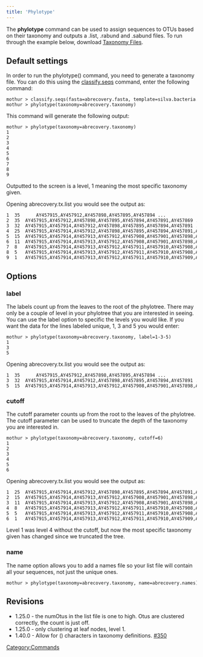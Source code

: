 ```yaml
---
title: 'Phylotype'
---
```

The **phylotype** command can be used to assign sequences to OTUs based on
their taxonomy and outputs a .list, .rabund and .sabund files. To run
through the example below, download [Taxonomy
Files](https://mothur.s3.us-east-2.amazonaws.com/wiki/taxonomyfiles.zip).


## Default settings

In order to run the phylotype() command, you need to generate a taxonomy
file. You can do this using the
[classify.seqs](classify.seqs) command, enter the following
command:

    mothur > classify.seqs(fasta=abrecovery.fasta, template=silva.bacteria.fasta, taxonomy=silva.full.taxonomy)
    mothur > phylotype(taxonomy=abrecovery.taxonomy)

This command will generate the following output:

    mothur > phylotype(taxonomy=abrecovery.taxonomy)
    1
    2
    3
    4
    5
    6
    7
    8
    9

Outputted to the screen is a level, 1 meaning the most specific taxonomy
given.

Opening abrecovery.tx.list you would see the output as:

    1  35      AY457915,AY457912,AY457898,AY457895,AY457894 ...            
    2  35  AY457915,AY457912,AY457898,AY457895,AY457894,AY457891,AY457869 ... 
    3  32  AY457915,AY457914,AY457912,AY457898,AY457895,AY457894,AY457891 ...      
    4  25  AY457915,AY457914,AY457912,AY457898,AY457895,AY457894,AY457891,AY457888 ...
    5  15  AY457915,AY457914,AY457913,AY457912,AY457908,AY457901,AY457898,AY457895 ...
    6  11  AY457915,AY457914,AY457913,AY457912,AY457908,AY457901,AY457898,AY457895 ...
    7  8   AY457915,AY457914,AY457913,AY457912,AY457911,AY457910,AY457908,AY457901,AY457898 ...
    8  5   AY457915,AY457914,AY457913,AY457912,AY457911,AY457910,AY457908,AY457901,AY457898 ...
    9  1   AY457915,AY457914,AY457913,AY457912,AY457911,AY457910,AY457909,AY457908,AY457907 ...

## Options

### label

The labels count up from the leaves to the root of the phylotree. There
may only be a couple of level in your phylotree that you are interested
in seeing. You can use the label option to specific the levels you would
like. If you want the data for the lines labeled unique, 1, 3 and 5 you
would enter:

    mothur > phylotype(taxonomy=abrecovery.taxonomy, label=1-3-5)
    1
    3
    5

Opening abrecovery.tx.list you would see the output as:

    1  35      AY457915,AY457912,AY457898,AY457895,AY457894 ...            
    3  32  AY457915,AY457914,AY457912,AY457898,AY457895,AY457894,AY457891 ...      
    5  15  AY457915,AY457914,AY457913,AY457912,AY457908,AY457901,AY457898,AY457895 ...

### cutoff

The cutoff parameter counts up from the root to the leaves of the
phylotree. The cutoff parameter can be used to truncate the depth of the
taxonomy you are interested in.

    mothur > phylotype(taxonomy=abrecovery.taxonomy, cutoff=6)
    1
    2
    3
    4
    5
    6

Opening abrecovery.tx.list you would see the output as:

    1  25  AY457915,AY457914,AY457912,AY457898,AY457895,AY457894,AY457891,AY457888 ...
    2  15  AY457915,AY457914,AY457913,AY457912,AY457908,AY457901,AY457898,AY457895 ...
    3  11  AY457915,AY457914,AY457913,AY457912,AY457908,AY457901,AY457898,AY457895 ...
    4  8   AY457915,AY457914,AY457913,AY457912,AY457911,AY457910,AY457908,AY457901,AY457898 ...
    5  5   AY457915,AY457914,AY457913,AY457912,AY457911,AY457910,AY457908,AY457901,AY457898 ...
    6  1   AY457915,AY457914,AY457913,AY457912,AY457911,AY457910,AY457909,AY457908,AY457907 ...

Level 1 was level 4 without the cutoff, but now the most specific
taxonomy given has changed since we truncated the tree.

### name

The name option allows you to add a names file so your list file will
contain all your sequences, not just the unique ones.

    mothur > phylotype(taxonomy=abrecovery.taxonomy, name=abrecovery.names)

## Revisions

-   1.25.0 - the numOtus in the list file is one to high. Otus are
    clustered correctly, the count is just off.
-   1.25.0 - only clustering at leaf nodes, level 1.
-   1.40.0 - Allow for () characters in taxonomy definitions.
    [\#350](https://github.com/mothur/mothur/issues/350)

[Category:Commands](Category:Commands)
